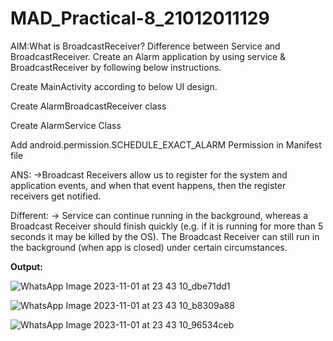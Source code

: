  # MAD_Practical-8_21012011129

AIM:What is BroadcastReceiver? Difference between Service and BroadcastReceiver. Create an Alarm application by using service & BroadcastReceiver by following below instructions.

Create MainActivity according to below UI design.

Create AlarmBroadcastReceiver class

Create AlarmService Class

Add android.permission.SCHEDULE_EXACT_ALARM Permission in Manifest file

ANS: ->Broadcast Receivers allow us to register for the system and application events, and when that event happens, then the register receivers get notified.

Different: -> Service can continue running in the background, whereas a Broadcast Receiver should finish quickly (e.g. if it is running for more than 5 seconds it may be killed by the OS). The Broadcast Receiver can still run in the background (when app is closed) under certain circumstances.

**Output:**

![WhatsApp Image 2023-11-01 at 23 43 10_dbe71dd1](https://github.com/rathodyuvraj2/MAD_Practical-8_21012011129/assets/124398921/149c7475-e2b0-4e05-a54f-e753575f3f05)

![WhatsApp Image 2023-11-01 at 23 43 10_b8309a88](https://github.com/rathodyuvraj2/MAD_Practical-8_21012011129/assets/124398921/29676ced-28c3-445e-9e5d-b247f4d3b0a6)

![WhatsApp Image 2023-11-01 at 23 43 10_96534ceb](https://github.com/rathodyuvraj2/MAD_Practical-8_21012011129/assets/124398921/4b8e8dd6-7681-4e70-b883-90de3caf7a80)
